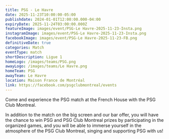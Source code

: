 ```yaml
---
title: PSG - Le Havre
date: 2025-11-23T10:00:00-05:00
publishdate: 2024-01-01T12:00:00.000-04:00
expiryDate: 2025-11-24T03:00:00.000Z
featureImage: images/event/PSG-Le Havre-2025-11-23-Insta.png
instagramImage: images/event/PSG-Le Havre-2025-11-23-Insta.png
facebookImage: images/event/PSG-Le Havre-2025-11-23-FB.png
definitiveDate: true
categories: Match
eventType: match
shortDescription: Ligue 1
homeLogo: /images/teams/PSG.png
awayLogo: /images/teams/Le Havre.png
homeTeam: PSG
awayTeam: Le Havre
location: Maison France de Montréal
link: https://facebook.com/psgclubmontreal/events
---
```


Come and experience the PSG match at the French House with the PSG Club Montreal.

In addition to the match on the big screen and our bar offer, you will have the chance to win PSG and PSG Club Montreal prizes by participating in the organized games, and you will be able to immerse yourself in the atmosphere of the PSG Club Montreal, singing and supporting PSG with us!
